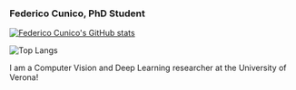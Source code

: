 ### Federico Cunico, PhD Student
[![Federico Cunico's GitHub stats](https://github-readme-stats.vercel.app/api?username=federicocunico&theme=radical&hide_rank)](https://github.com/anuraghazra/github-readme-stats)

![Top Langs](https://github-readme-stats.vercel.app/api/top-langs/?username=federicocunico&size_weight=0.5&count_weight=0.5)

I am a Computer Vision and Deep Learning researcher at the University of Verona!

<!--
**federicocunico/federicocunico** is a ✨ _special_ ✨ repository because its `README.md` (this file) appears on your GitHub profile.

Here are some ideas to get you started:

- 🔭 I’m currently working on ...
- 🌱 I’m currently learning ...
- 👯 I’m looking to collaborate on ...
- 🤔 I’m looking for help with ...
- 💬 Ask me about ...
- 📫 How to reach me: ...
- 😄 Pronouns: ...
- ⚡ Fun fact: ...
-->
